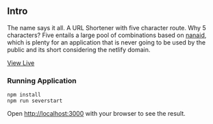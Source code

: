 ## Intro

The name says it all. A URL Shortener with five character route. Why 5 characters? Five entails a large pool of combinations based on [nanaid](https://github.com/ai/nanoid), which is plenty for an application that is never going to be used by the public and its short considering the netlify domain.

[View Live](https://netlify.app)

### Running Application

```
npm install
npm run severstart
```

Open [http://localhost:3000](http://localhost:3000) with your browser to see the result.
